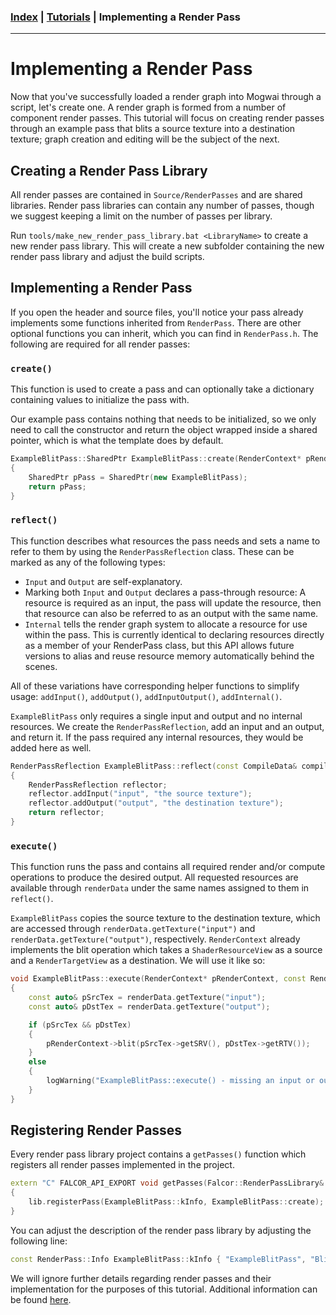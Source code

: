 ### [Index](../index.md) | [Tutorials](./index.md) | Implementing a Render Pass

--------

# Implementing a Render Pass
Now that you've successfully loaded a render graph into Mogwai through a script, let's create one. A render graph is formed from a number of component render passes. This tutorial will focus on creating render passes through an example pass that blits a source texture into a destination texture; graph creation and editing will be the subject of the next.

## Creating a Render Pass Library
All render passes are contained in `Source/RenderPasses` and are shared libraries. Render pass libraries can contain any number of passes, though we suggest keeping a limit on the number of passes per library.

Run `tools/make_new_render_pass_library.bat <LibraryName>` to create a new render pass library. This will create a new subfolder containing the new render pass library and adjust the build scripts.

## Implementing a Render Pass
If you open the header and source files, you'll notice your pass already implements some functions inherited from `RenderPass`. There are other optional functions you can inherit, which you can find in `RenderPass.h`. The following are required for all render passes:

### `create()`
This function is used to create a pass and can optionally take a dictionary containing values to initialize the pass with.

Our example pass contains nothing that needs to be initialized, so we only need to call the constructor and return the object wrapped inside a shared pointer, which is what the template does by default.
```c++
ExampleBlitPass::SharedPtr ExampleBlitPass::create(RenderContext* pRenderContext, const Dictionary& dict)
{
    SharedPtr pPass = SharedPtr(new ExampleBlitPass);
    return pPass;
}
```

### `reflect()`
This function describes what resources the pass needs and sets a name to refer to them by using the `RenderPassReflection` class. These can be marked as any of the following types:
- `Input` and `Output` are self-explanatory.
- Marking both `Input` and `Output` declares a pass-through resource: A resource is required as an input, the pass will update the resource, then that resource can also be referred to as an output with the same name.
- `Internal` tells the render graph system to allocate a resource for use within the pass. This is currently identical to declaring resources directly as a member of your RenderPass class, but this API allows future versions to alias and reuse resource memory automatically behind the scenes.

All of these variations have corresponding helper functions to simplify usage: `addInput()`, `addOutput()`, `addInputOutput()`, `addInternal()`.

`ExampleBlitPass` only requires a single input and output and no internal resources. We create the `RenderPassReflection`, add an input and an output, and return it. If the pass required any internal resources, they would be added here as well.

```c++
RenderPassReflection ExampleBlitPass::reflect(const CompileData& compileData)
{
    RenderPassReflection reflector;
    reflector.addInput("input", "the source texture");
    reflector.addOutput("output", "the destination texture");
    return reflector;
}
```

### `execute()`
This function runs the pass and contains all required render and/or compute operations to produce the desired output. All requested resources are available through `renderData` under the same names assigned to them in `reflect()`.

`ExampleBlitPass` copies the source texture to the destination texture, which are accessed through `renderData.getTexture("input")` and `renderData.getTexture("output")`, respectively. `RenderContext` already implements the blit operation which takes a `ShaderResourceView` as a source and a `RenderTargetView` as a destination. We will use it like so:
```c++
void ExampleBlitPass::execute(RenderContext* pRenderContext, const RenderData& renderData)
{
    const auto& pSrcTex = renderData.getTexture("input");
    const auto& pDstTex = renderData.getTexture("output");

    if (pSrcTex && pDstTex)
    {
        pRenderContext->blit(pSrcTex->getSRV(), pDstTex->getRTV());
    }
    else
    {
        logWarning("ExampleBlitPass::execute() - missing an input or output resource");
    }
}
```

## Registering Render Passes

Every render pass library project contains a `getPasses()` function which registers all render passes implemented in the project.
```c++
extern "C" FALCOR_API_EXPORT void getPasses(Falcor::RenderPassLibrary& lib)
{
    lib.registerPass(ExampleBlitPass::kInfo, ExampleBlitPass::create);
}
```

You can adjust the description of the render pass library by adjusting the following line:

```c++
const RenderPass::Info ExampleBlitPass::kInfo { "ExampleBlitPass", "Blits a texture into another texture." };
```

We will ignore further details regarding render passes and their implementation for the purposes of this tutorial. Additional information can be found [here](../usage/render-passes.md).
